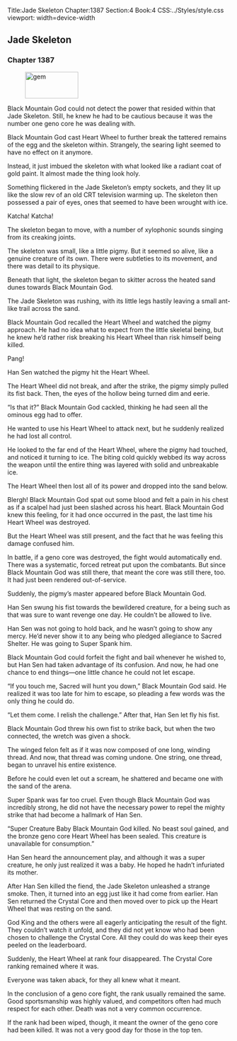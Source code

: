 Title:Jade Skeleton 
Chapter:1387 
Section:4 
Book:4 
CSS:../Styles/style.css 
viewport: width=device-width
  
## Jade Skeleton
### Chapter 1387 
<figure>
	<img src="../Images/gem.gif" alt="gem" id="gem" width="120" height="60" />
</figure>
  

  
  Black Mountain God could not detect the power that resided within that Jade Skeleton. Still, he knew he had to be cautious because it was the number one geno core he was dealing with.

Black Mountain God cast Heart Wheel to further break the tattered remains of the egg and the skeleton within. Strangely, the searing light seemed to have no effect on it anymore.

Instead, it just imbued the skeleton with what looked like a radiant coat of gold paint. It almost made the thing look holy.

Something flickered in the Jade Skeleton’s empty sockets, and they lit up like the slow rev of an old CRT television warming up. The skeleton then possessed a pair of eyes, ones that seemed to have been wrought with ice.

Katcha! Katcha!

The skeleton began to move, with a number of xylophonic sounds singing from its creaking joints.

The skeleton was small, like a little pigmy. But it seemed so alive, like a genuine creature of its own. There were subtleties to its movement, and there was detail to its physique.

Beneath that light, the skeleton began to skitter across the heated sand dunes towards Black Mountain God.

The Jade Skeleton was rushing, with its little legs hastily leaving a small ant-like trail across the sand.

Black Mountain God recalled the Heart Wheel and watched the pigmy approach. He had no idea what to expect from the little skeletal being, but he knew he’d rather risk breaking his Heart Wheel than risk himself being killed.

Pang!

Han Sen watched the pigmy hit the Heart Wheel.

The Heart Wheel did not break, and after the strike, the pigmy simply pulled its fist back. Then, the eyes of the hollow being turned dim and eerie.

“Is that it?” Black Mountain God cackled, thinking he had seen all the ominous egg had to offer.

He wanted to use his Heart Wheel to attack next, but he suddenly realized he had lost all control.

He looked to the far end of the Heart Wheel, where the pigmy had touched, and noticed it turning to ice. The biting cold quickly webbed its way across the weapon until the entire thing was layered with solid and unbreakable ice.

The Heart Wheel then lost all of its power and dropped into the sand below.

Blergh! Black Mountain God spat out some blood and felt a pain in his chest as if a scalpel had just been slashed across his heart. Black Mountain God knew this feeling, for it had once occurred in the past, the last time his Heart Wheel was destroyed.

But the Heart Wheel was still present, and the fact that he was feeling this damage confused him.

In battle, if a geno core was destroyed, the fight would automatically end. There was a systematic, forced retreat put upon the combatants. But since Black Mountain God was still there, that meant the core was still there, too. It had just been rendered out-of-service.

Suddenly, the pigmy’s master appeared before Black Mountain God.

Han Sen swung his fist towards the bewildered creature, for a being such as that was sure to want revenge one day. He couldn’t be allowed to live.

Han Sen was not going to hold back, and he wasn’t going to show any mercy. He’d never show it to any being who pledged allegiance to Sacred Shelter. He was going to Super Spank him.

Black Mountain God could forfeit the fight and bail whenever he wished to, but Han Sen had taken advantage of its confusion. And now, he had one chance to end things—one little chance he could not let escape.

“If you touch me, Sacred will hunt you down,” Black Mountain God said. He realized it was too late for him to escape, so pleading a few words was the only thing he could do.

“Let them come. I relish the challenge.” After that, Han Sen let fly his fist.

Black Mountain God threw his own fist to strike back, but when the two connected, the wretch was given a shock.

The winged felon felt as if it was now composed of one long, winding thread. And now, that thread was coming undone. One string, one thread, began to unravel his entire existence.

Before he could even let out a scream, he shattered and became one with the sand of the arena.

Super Spank was far too cruel. Even though Black Mountain God was incredibly strong, he did not have the necessary power to repel the mighty strike that had become a hallmark of Han Sen.

“Super Creature Baby Black Mountain God killed. No beast soul gained, and the bronze geno core Heart Wheel has been sealed. This creature is unavailable for consumption.”

Han Sen heard the announcement play, and although it was a super creature, he only just realized it was a baby. He hoped he hadn’t infuriated its mother.

After Han Sen killed the fiend, the Jade Skeleton unleashed a strange smoke. Then, it turned into an egg just like it had come from earlier. Han Sen returned the Crystal Core and then moved over to pick up the Heart Wheel that was resting on the sand.

God King and the others were all eagerly anticipating the result of the fight. They couldn’t watch it unfold, and they did not yet know who had been chosen to challenge the Crystal Core. All they could do was keep their eyes peeled on the leaderboard.

Suddenly, the Heart Wheel at rank four disappeared. The Crystal Core ranking remained where it was.

Everyone was taken aback, for they all knew what it meant.

In the conclusion of a geno core fight, the rank usually remained the same. Good sportsmanship was highly valued, and competitors often had much respect for each other. Death was not a very common occurrence.

If the rank had been wiped, though, it meant the owner of the geno core had been killed. It was not a very good day for those in the top ten.
